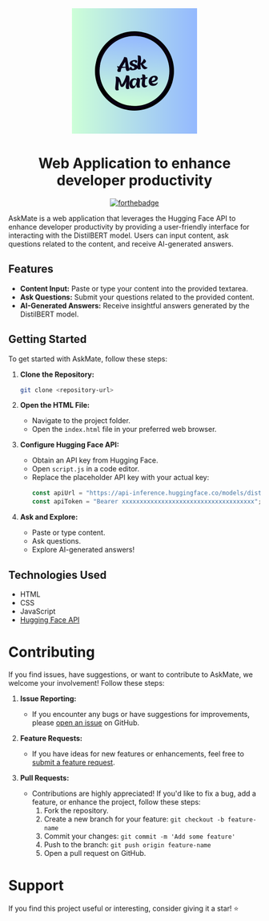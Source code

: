 <div align="center">

<img src="https://raw.githubusercontent.com/Mohiit70/AskMate/main/img/Logo.png" width=250 height=250>

<h1>Web Application to enhance developer productivity</h1>

[![forthebadge](https://forthebadge.com/images/badges/made-with-javascript.svg)](https://forthebadge.com)

</div>

AskMate is a web application that leverages the Hugging Face API to enhance developer productivity by providing a user-friendly interface for interacting with the DistilBERT model. Users can input content, ask 
questions related to the content, and receive AI-generated answers.

## Features

- **Content Input:** Paste or type your content into the provided textarea.
- **Ask Questions:** Submit your questions related to the provided content.
- **AI-Generated Answers:** Receive insightful answers generated by the DistilBERT model.

## Getting Started

To get started with AskMate, follow these steps:

1. **Clone the Repository:**
    ```bash
    git clone <repository-url>
    ```

2. **Open the HTML File:**
    - Navigate to the project folder.
    - Open the `index.html` file in your preferred web browser.

3. **Configure Hugging Face API:**
    - Obtain an API key from Hugging Face.
    - Open `script.js` in a code editor.
    - Replace the placeholder API key with your actual key:
        ```javascript
        const apiUrl = "https://api-inference.huggingface.co/models/distilbert-base-uncased-distilled-squad";
        const apiToken = "Bearer xxxxxxxxxxxxxxxxxxxxxxxxxxxxxxxxxxxxx";
        ```

4. **Ask and Explore:**
    - Paste or type content.
    - Ask questions.
    - Explore AI-generated answers!

## Technologies Used

- HTML
- CSS
- JavaScript
- [Hugging Face API](https://huggingface.co/)

# Contributing

If you find issues, have suggestions, or want to contribute to AskMate, we welcome your involvement! Follow these steps:

1. **Issue Reporting:**
    - If you encounter any bugs or have suggestions for improvements, please [open an issue](https://github.com/your-username/AskMate/issues) on GitHub.

2. **Feature Requests:**
    - If you have ideas for new features or enhancements, feel free to [submit a feature request](https://github.com/your-username/AskMate/issues).

3. **Pull Requests:**
    - Contributions are highly appreciated! If you'd like to fix a bug, add a feature, or enhance the project, follow these steps:
        1. Fork the repository.
        2. Create a new branch for your feature: `git checkout -b feature-name`
        3. Commit your changes: `git commit -m 'Add some feature'`
        4. Push to the branch: `git push origin feature-name`
        5. Open a pull request on GitHub.

# Support

If you find this project useful or interesting, consider giving it a star! ⭐

